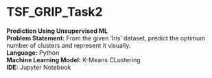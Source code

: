 # TSF_GRIP_Task2


**Prediction Using Unsupervised ML** <br/>
**Problem Statement:** From the given ‘Iris’ dataset, predict the optimum number of clusters
and represent it visually. <br/>
**Language:** Python <br/>
**Machine Learning Model:** K-Means CLustering <br/>
**IDE:** Jupyter Notebook
